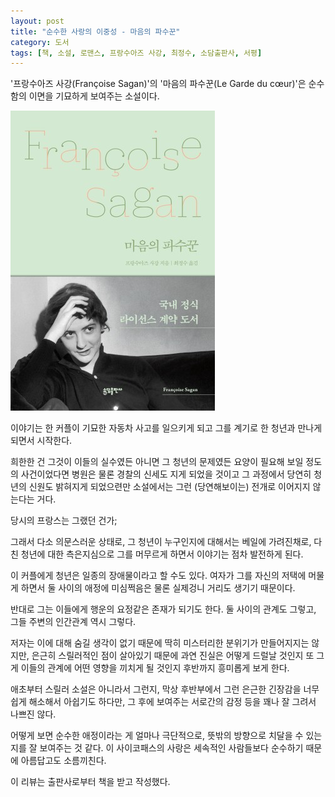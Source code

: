```yaml
---
layout: post
title: "순수한 사랑의 이중성 - 마음의 파수꾼"
category: 도서
tags: [책, 소설, 로맨스, 프랑수아즈 사강, 최정수, 소담출판사, 서평]
---
```


'프랑수아즈 사강(Françoise Sagan)'의
'마음의 파수꾼(Le Garde du cœur)'은
순수함의 이면을 기묘하게 보여주는 소설이다.

![표지](/images/le-garde-du-coeur-book-h480.jpg)

이야기는 한 커플이 기묘한 자동차 사고를 일으키게 되고
그를 계기로 한 청년과 만나게 되면서 시작한다.

희한한 건 그것이 이들의 실수였든 아니면 그 청년의 문제였든
요양이 필요해 보일 정도의 사건이었다면
병원은 물론 경찰의 신세도 지게 되었을 것이고
그 과정에서 당연히 청년의 신원도 밝혀지게 되었으련만
소설에서는 그런 (당연해보이는) 전개로 이어지지 않는다는 거다.

당시의 프랑스는 그랬던 건가;

그래서 다소 의문스러운 상태로,
그 청년이 누구인지에 대해서는 베일에 가려진채로,
다친 청년에 대한 측은지심으로 그를 머무르게 하면서
이야기는 점차 발전하게 된다.

이 커플에게 청년은 일종의 장애물이라고 할 수도 있다.
여자가 그를 자신의 저택에 머물게 하면서
둘 사이의 애정에 미심쩍음은 물론 실제겅니 거리도 생기기 때문이다.

반대로 그는 이들에게 행운의 요정같은 존재가 되기도 한다.
둘 사이의 관계도 그렇고,
그들 주변의 인간관계 역시 그렇다.

저자는 이에 대해 숨길 생각이 없기 때문에 딱히 미스터리한 분위기가 만들어지지는 않지만,
은근히 스릴러적인 점이 살아있기 때문에
과연 진실은 어떻게 드럴날 것인지
또 그게 이들의 관계에 어떤 영향을 끼치게 될 것인지 후반까지 흥미롭게 보게 한다.

애초부터 스릴러 소설은 아니라서 그런지,
막상 후반부에서 그런 은근한 긴장감을 너무 쉽게 해소해서 아쉽기도 하다만,
그 후에 보여주는 서로간의 감정 등을 꽤나 잘 그려서 나쁘진 않다.

어떻게 보면 순수한 애정이라는 게 얼마나 극단적으로, 뜻밖의 방향으로 치달을 수 있는지를 잘 보여주는 것 같다.
이 사이코패스의 사랑은 세속적인 사람들보다 순수하기 때문에
아름답고도 소름끼친다.



<div class="im im-info">
이 리뷰는 출판사로부터 책을 받고 작성했다.
</div>
